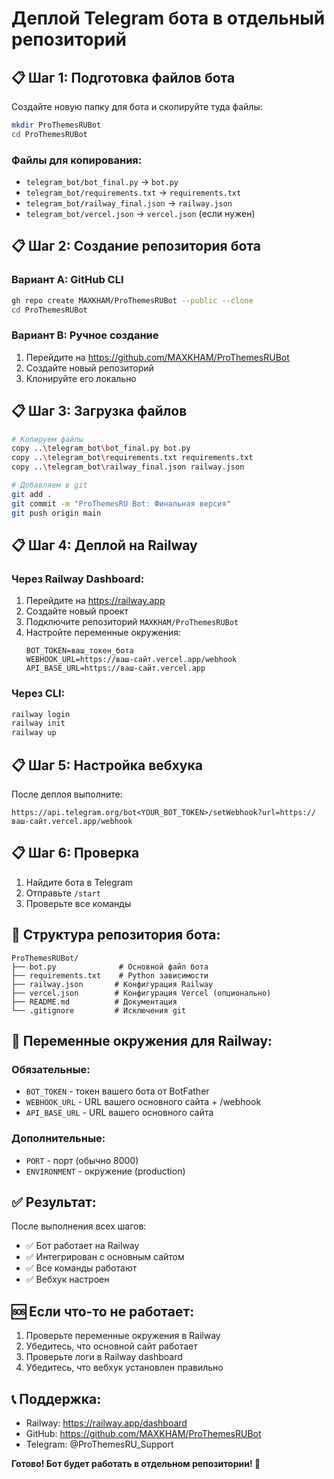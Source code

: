 # Деплой Telegram бота в отдельный репозиторий

## 📋 Шаг 1: Подготовка файлов бота

Создайте новую папку для бота и скопируйте туда файлы:

```bash
mkdir ProThemesRUBot
cd ProThemesRUBot
```

### Файлы для копирования:
- `telegram_bot/bot_final.py` → `bot.py`
- `telegram_bot/requirements.txt` → `requirements.txt`
- `telegram_bot/railway_final.json` → `railway.json`
- `telegram_bot/vercel.json` → `vercel.json` (если нужен)

## 📋 Шаг 2: Создание репозитория бота

### Вариант A: GitHub CLI
```bash
gh repo create MAXKHAM/ProThemesRUBot --public --clone
cd ProThemesRUBot
```

### Вариант B: Ручное создание
1. Перейдите на https://github.com/MAXKHAM/ProThemesRUBot
2. Создайте новый репозиторий
3. Клонируйте его локально

## 📋 Шаг 3: Загрузка файлов

```bash
# Копируем файлы
copy ..\telegram_bot\bot_final.py bot.py
copy ..\telegram_bot\requirements.txt requirements.txt
copy ..\telegram_bot\railway_final.json railway.json

# Добавляем в git
git add .
git commit -m "ProThemesRU Bot: Финальная версия"
git push origin main
```

## 📋 Шаг 4: Деплой на Railway

### Через Railway Dashboard:
1. Перейдите на https://railway.app
2. Создайте новый проект
3. Подключите репозиторий `MAXKHAM/ProThemesRUBot`
4. Настройте переменные окружения:
   ```
   BOT_TOKEN=ваш_токен_бота
   WEBHOOK_URL=https://ваш-сайт.vercel.app/webhook
   API_BASE_URL=https://ваш-сайт.vercel.app
   ```

### Через CLI:
```bash
railway login
railway init
railway up
```

## 📋 Шаг 5: Настройка вебхука

После деплоя выполните:
```
https://api.telegram.org/bot<YOUR_BOT_TOKEN>/setWebhook?url=https://ваш-сайт.vercel.app/webhook
```

## 📋 Шаг 6: Проверка

1. Найдите бота в Telegram
2. Отправьте `/start`
3. Проверьте все команды

## 📁 Структура репозитория бота:

```
ProThemesRUBot/
├── bot.py              # Основной файл бота
├── requirements.txt    # Python зависимости
├── railway.json       # Конфигурация Railway
├── vercel.json        # Конфигурация Vercel (опционально)
├── README.md          # Документация
└── .gitignore         # Исключения git
```

## 🔧 Переменные окружения для Railway:

### Обязательные:
- `BOT_TOKEN` - токен вашего бота от BotFather
- `WEBHOOK_URL` - URL вашего основного сайта + /webhook
- `API_BASE_URL` - URL вашего основного сайта

### Дополнительные:
- `PORT` - порт (обычно 8000)
- `ENVIRONMENT` - окружение (production)

## ✅ Результат:

После выполнения всех шагов:
- ✅ Бот работает на Railway
- ✅ Интегрирован с основным сайтом
- ✅ Все команды работают
- ✅ Вебхук настроен

## 🆘 Если что-то не работает:

1. Проверьте переменные окружения в Railway
2. Убедитесь, что основной сайт работает
3. Проверьте логи в Railway dashboard
4. Убедитесь, что вебхук установлен правильно

## 📞 Поддержка:

- Railway: https://railway.app/dashboard
- GitHub: https://github.com/MAXKHAM/ProThemesRUBot
- Telegram: @ProThemesRU_Support

**Готово! Бот будет работать в отдельном репозитории! 🚀** 